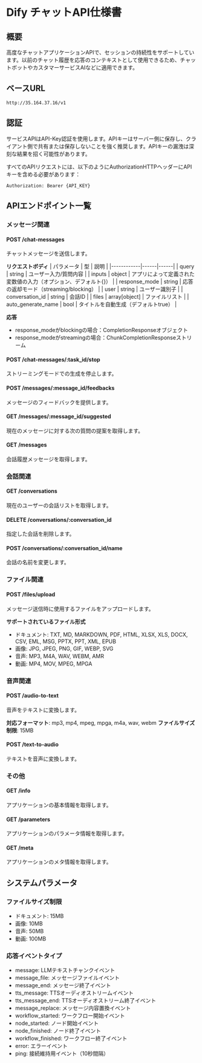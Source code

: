 # Dify チャットAPI仕様書

## 概要
高度なチャットアプリケーションAPIで、セッションの持続性をサポートしています。以前のチャット履歴を応答のコンテキストとして使用できるため、チャットボットやカスタマーサービスAIなどに適用できます。

## ベースURL

```
http://35.164.37.16/v1
```

## 認証

サービスAPIはAPI-Key認証を使用します。APIキーはサーバー側に保存し、クライアント側で共有または保存しないことを強く推奨します。APIキーの漏洩は深刻な結果を招く可能性があります。

すべてのAPIリクエストには、以下のようにAuthorizationHTTPヘッダーにAPIキーを含める必要があります：

```
Authorization: Bearer {API_KEY}
```

## APIエンドポイント一覧

### メッセージ関連

#### POST /chat-messages
チャットメッセージを送信します。

**リクエストボディ**
| パラメータ | 型 | 説明 |
|------------|------|------|
| query | string | ユーザー入力/質問内容 |
| inputs | object | アプリによって定義された変数値の入力（オプション、デフォルト{}） |
| response_mode | string | 応答の返却モード（streaming/blocking） |
| user | string | ユーザー識別子 |
| conversation_id | string | 会話ID |
| files | array[object] | ファイルリスト |
| auto_generate_name | bool | タイトルを自動生成（デフォルトtrue） |

**応答**
- response_modeがblockingの場合：CompletionResponseオブジェクト
- response_modeがstreamingの場合：ChunkCompletionResponseストリーム

#### POST /chat-messages/:task_id/stop
ストリーミングモードでの生成を停止します。

#### POST /messages/:message_id/feedbacks
メッセージのフィードバックを提供します。

#### GET /messages/:message_id/suggested
現在のメッセージに対する次の質問の提案を取得します。

#### GET /messages
会話履歴メッセージを取得します。

### 会話関連

#### GET /conversations
現在のユーザーの会話リストを取得します。

#### DELETE /conversations/:conversation_id
指定した会話を削除します。

#### POST /conversations/:conversation_id/name
会話の名前を変更します。

### ファイル関連

#### POST /files/upload
メッセージ送信時に使用するファイルをアップロードします。

**サポートされているファイル形式**
- ドキュメント: TXT, MD, MARKDOWN, PDF, HTML, XLSX, XLS, DOCX, CSV, EML, MSG, PPTX, PPT, XML, EPUB
- 画像: JPG, JPEG, PNG, GIF, WEBP, SVG
- 音声: MP3, M4A, WAV, WEBM, AMR
- 動画: MP4, MOV, MPEG, MPGA

### 音声関連

#### POST /audio-to-text
音声をテキストに変換します。

**対応フォーマット**: mp3, mp4, mpeg, mpga, m4a, wav, webm
**ファイルサイズ制限**: 15MB

#### POST /text-to-audio
テキストを音声に変換します。

### その他

#### GET /info
アプリケーションの基本情報を取得します。

#### GET /parameters
アプリケーションのパラメータ情報を取得します。

#### GET /meta
アプリケーションのメタ情報を取得します。

## システムパラメータ

### ファイルサイズ制限
- ドキュメント: 15MB
- 画像: 10MB
- 音声: 50MB
- 動画: 100MB

### 応答イベントタイプ
- message: LLMテキストチャンクイベント
- message_file: メッセージファイルイベント
- message_end: メッセージ終了イベント
- tts_message: TTSオーディオストリームイベント
- tts_message_end: TTSオーディオストリーム終了イベント
- message_replace: メッセージ内容置換イベント
- workflow_started: ワークフロー開始イベント
- node_started: ノード開始イベント
- node_finished: ノード終了イベント
- workflow_finished: ワークフロー終了イベント
- error: エラーイベント
- ping: 接続維持用イベント（10秒間隔）
